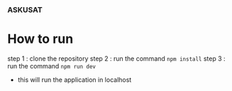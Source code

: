 ### ASKUSAT

# How to run
step 1 : clone the repository
step 2 : run the command `npm install`
step 3 : run the command `npm run dev`
- this will run the application in localhost

